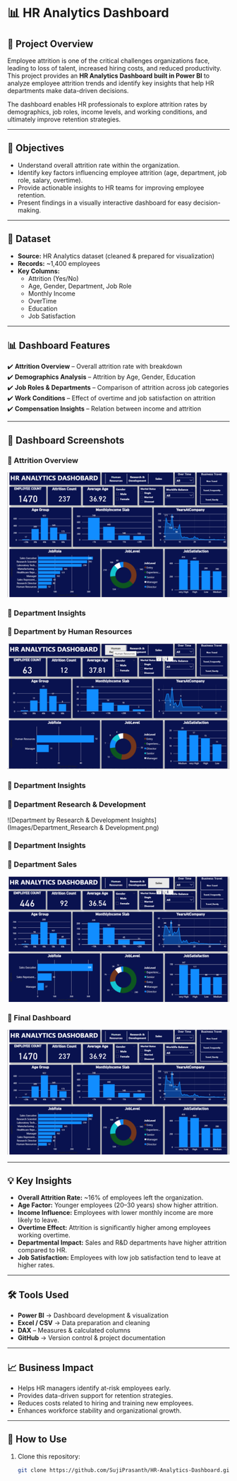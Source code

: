 # 📊 HR Analytics Dashboard

## 📌 Project Overview
Employee attrition is one of the critical challenges organizations face, leading to loss of talent, increased hiring costs, and reduced productivity.  
This project provides an **HR Analytics Dashboard built in Power BI** to analyze employee attrition trends and identify key insights that help HR departments make data-driven decisions.

The dashboard enables HR professionals to explore attrition rates by demographics, job roles, income levels, and working conditions, and ultimately improve retention strategies.

---

## 🎯 Objectives
- Understand overall attrition rate within the organization.  
- Identify key factors influencing employee attrition (age, department, job role, salary, overtime).  
- Provide actionable insights to HR teams for improving employee retention.  
- Present findings in a visually interactive dashboard for easy decision-making.  

---

## 📂 Dataset
- **Source:** HR Analytics dataset (cleaned & prepared for visualization)  
- **Records:** ~1,400 employees  
- **Key Columns:**  
  - Attrition (Yes/No)  
  - Age, Gender, Department, Job Role  
  - Monthly Income  
  - OverTime  
  - Education  
  - Job Satisfaction  

---

## 📊 Dashboard Features
✔️ **Attrition Overview** – Overall attrition rate with breakdown  
✔️ **Demographics Analysis** – Attrition by Age, Gender, Education  
✔️ **Job Roles & Departments** – Comparison of attrition across job categories  
✔️ **Work Conditions** – Effect of overtime and job satisfaction on attrition  
✔️ **Compensation Insights** – Relation between income and attrition  

---
  
## 📸 Dashboard Screenshots  

### 🔹 Attrition Overview  
![Attrition Overview](Images/Dashboard_Overview.png)  

### 🔹 Department Insights  
### 🔹 Department by Human Resources
![Department by Human Resources Insights](Images/Department_HumanResources.png) 

### 🔹 Department Insights  
### 🔹 Department Research & Development
![Department by Research & Development Insights](Images/Department_Research & Development.png)

### 🔹 Department Insights  
### 🔹 Department Sales
![Department by Sales Insights](Images/Department_Sales.png)

### 🔹 Final Dashboard  
![Final Dashboard](Images/Dashboard_Overview.png)  


---

## 💡 Key Insights
- **Overall Attrition Rate:** ~16% of employees left the organization.  
- **Age Factor:** Younger employees (20–30 years) show higher attrition.  
- **Income Influence:** Employees with lower monthly income are more likely to leave.  
- **Overtime Effect:** Attrition is significantly higher among employees working overtime.  
- **Departmental Impact:** Sales and R&D departments have higher attrition compared to HR.  
- **Job Satisfaction:** Employees with low job satisfaction tend to leave at higher rates.  

---

## 🛠️ Tools Used
- **Power BI** → Dashboard development & visualization  
- **Excel / CSV** → Data preparation and cleaning
- **DAX** – Measures & calculated columns    
- **GitHub** → Version control & project documentation  

---

## 📈 Business Impact
- Helps HR managers identify at-risk employees early.  
- Provides data-driven support for retention strategies.  
- Reduces costs related to hiring and training new employees.  
- Enhances workforce stability and organizational growth.  

---

## 🚀 How to Use
1. Clone this repository:
   ```bash
   git clone https://github.com/SujiPrasanth/HR-Analytics-Dashboard.git
